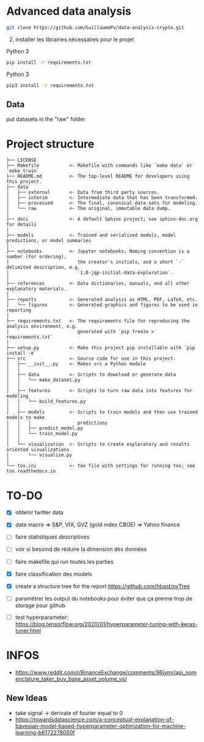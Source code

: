 # Advanced data analysis

```bash
git clone https://github.com/GuillaumePv/data-analysis-crypto.git
```
2) installer les librairies nécessaires pour le projet

Python 2
```bash
pip install -r requirements.txt
```

Python 3
```bash
pip3 install -r requirements.txt
```
## Data

put datasets in the "raw" folder 

# Project structure

```
├── LICENSE
├── Makefile           <- Makefile with commands like `make data` or `make train`
├── README.md          <- The top-level README for developers using this project.
├── data
│   ├── external       <- Data from third party sources.
│   ├── interim        <- Intermediate data that has been transformed.
│   ├── processed      <- The final, canonical data sets for modeling.
│   └── raw            <- The original, immutable data dump.
│
├── docs               <- A default Sphinx project; see sphinx-doc.org for details
│
├── models             <- Trained and serialized models, model predictions, or model summaries
│
├── notebooks          <- Jupyter notebooks. Naming convention is a number (for ordering),
│                         the creator's initials, and a short `-` delimited description, e.g.
│                         `1.0-jqp-initial-data-exploration`.
│
├── references         <- Data dictionaries, manuals, and all other explanatory materials.
│
├── reports            <- Generated analysis as HTML, PDF, LaTeX, etc.
│   └── figures        <- Generated graphics and figures to be used in reporting
│
├── requirements.txt   <- The requirements file for reproducing the analysis environment, e.g.
│                         generated with `pip freeze > requirements.txt`
│
├── setup.py           <- Make this project pip installable with `pip install -e`
├── src                <- Source code for use in this project.
│   ├── __init__.py    <- Makes src a Python module
│   │
│   ├── data           <- Scripts to download or generate data
│   │   └── make_dataset.py
│   │
│   ├── features       <- Scripts to turn raw data into features for modeling
│   │   └── build_features.py
│   │
│   ├── models         <- Scripts to train models and then use trained models to make
│   │   │                 predictions
│   │   ├── predict_model.py
│   │   └── train_model.py
│   │
│   └── visualization  <- Scripts to create exploratory and results oriented visualizations
│       └── visualize.py
│
└── tox.ini            <- tox file with settings for running tox; see tox.readthedocs.io
```
# TO-DO
- [x] obtenir twitter data
- [x] data macro => S&P, VIX, GVZ (gold index CBOE) => Yahoo finance
- [ ] faire statistiques descriptives
- [ ] voir si besoind de réduire la dimension des données
- [ ] faire makefile qui run toutes les parties
- [x] faire classification des models

- [x] create a structure tree for the report
https://github.com/hbast/pyTree

- [ ] paramétrer les output du notebooks pour éviter que ça prenne trop de storage pour github
- [ ] test hyperparameter: https://blog.tensorflow.org/2020/01/hyperparameter-tuning-with-keras-tuner.html

# INFOS
- https://www.reddit.com/r/BinanceExchange/comments/96iymr/api_nomenclature_taker_buy_base_asset_volume_vs/

## New Ideas
- take signal -> derivate of fourier equal to 0
- https://towardsdatascience.com/a-conceptual-explanation-of-bayesian-model-based-hyperparameter-optimization-for-machine-learning-b8172278050f